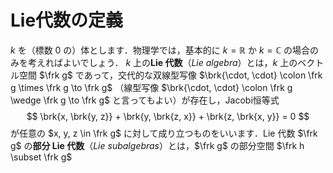 
# Lie代数の定義

$k$ を（標数 $0$ の）体とします．物理学では，基本的に $k = \mathbb{R}$ か $k = \mathbb{C}$ の場合のみを考えればよいでしょう．
$k$ 上の**Lie 代数**（*Lie algebra*）とは，$k$ 上のベクトル空間 $\frk g$ であって，交代的な双線型写像 $\brk{\cdot, \cdot} \colon \frk g \times \frk g \to \frk g$ （線型写像 $\brk{\cdot, \cdot} \colon \frk g \wedge \frk g \to \frk g$ と言ってもよい）が存在し，Jacobi恒等式
$$
\brk{x, \brk{y, z}} + \brk{y, \brk{z, x}} + \brk{z, \brk{x, y}} = 0
$$
が任意の $x, y, z \in \frk g$ に対して成り立つものをいいます．Lie 代数 $\frk g$ の**部分 Lie 代数**（*Lie subalgebras*）とは，$\frk g$ の部分空間 $\frk h \subset \frk g$
